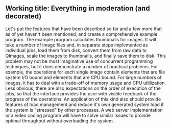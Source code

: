 ## Working title: Everything in moderation (and decorated)

Let's put the features that have been described so far and a few more
that as of yet haven't been mentioned, and create a comprehensive
example program. The example program calculates thumbnails for
images. It will take a number of image files and, in separate steps
implemented as individual jobs, load them from disk, convert them from
raw data to QImages, scale the images to thumbnails, and finally save
them to disk. This problem may not be most imaginative use of concurrent
programming techniques, but it does demonstrate a number of practical
problems. For example, the operations for each single image contain
elements that are file system I/O bound and elements that are CPU
bound. For large numbers of images, it has to deal with a trade-off of
memory usage and CPU utlilization. Less obvious, there are also
expectations on the order of execution of the jobs, so that the
interface provides the user with visible feedback of the progress of
the operations. An application of this kind also should provide
features of load management and reduce it's own generated system load
if the system is "stressed" by other processes. A web server
implementation or a video coding program will have to solve similar
issues to provide optimal throughput without overloading the system. 


